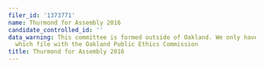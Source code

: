 ```yaml
---
filer_id: '1373771'
name: Thurmond for Assembly 2016
candidate_controlled_id: ''
data_warning: This committee is formed outside of Oakland. We only have data on committees
  which file with the Oakland Public Ethics Commission
title: Thurmond for Assembly 2016
---
```

